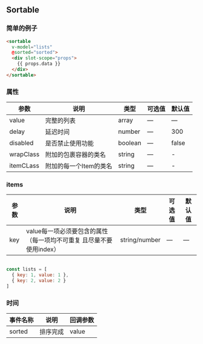 ## Sortable

### 简单的例子

```html
<sortable
  v-model="lists"
  @sorted="sorted">
  <div slot-scope="props">
    {{ props.data }}
  </div>
</sortable>
```

### 属性
| 参数      | 说明          | 类型      | 可选值                           | 默认值  |
|---------- |-------------- |---------- |--------------------------------  |-------- |
| value | 完整的列表 | array | — | — |
| delay | 延迟时间 | number | — | 300 |
| disabled | 是否禁止使用功能 | boolean | — | false |
| wrapClass | 附加的包裹容器的类名 | string | — | - |
| itemCLass | 附加的每一个Item的类名 | string | — | - |

### items
| 参数      | 说明          | 类型      | 可选值                           | 默认值  |
|---------- |-------------- |---------- |--------------------------------  |-------- |
| key | value每一项必须要包含的属性（每一项均不可重复 且尽量不要使用index） | string/number | — | — |

```javascript

const lists = [
  { key: 1, value: 1 },
  { key: 2, value: 2 }
]

```


### 时间
| 事件名称 | 说明 | 回调参数 |
|---------- |-------- |---------- |
| sorted | 排序完成 | value |
